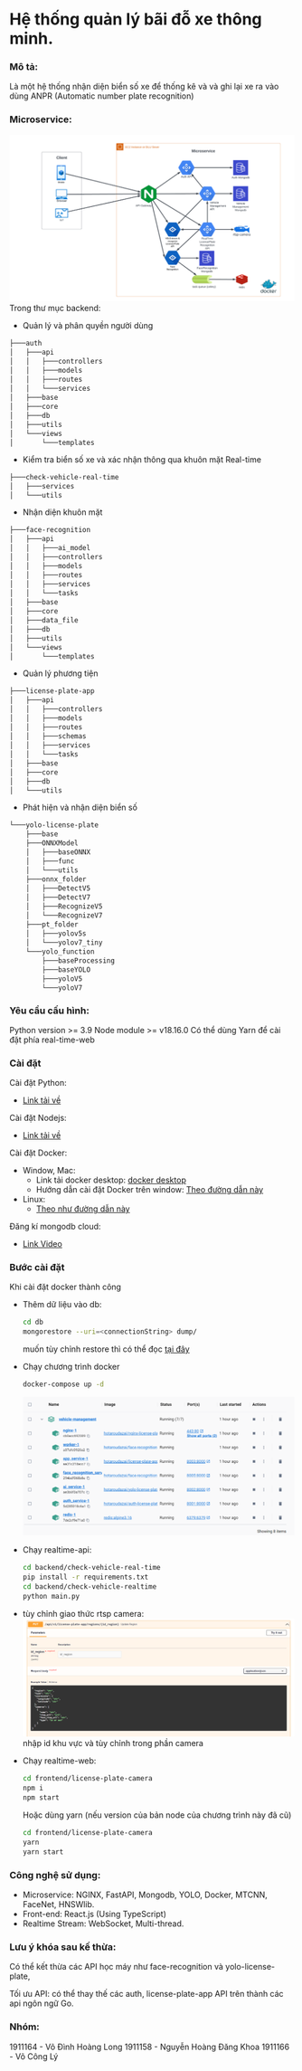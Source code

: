 # Hệ thống quản lý bãi đỗ xe thông minh.
### Mô tả:
<!-- A Vehicle Management System that analyze and record the vehicles using ANPR (Automatic number plate recognition) -->
Là một hệ thống nhận diện biển số xe để thống kê và và ghi lại xe ra vào dùng ANPR (Automatic number plate recognition)
### Microservice:
![img](demo/Microservice.png)
Trong thư mục backend:
- Quản lý và phân quyền người dùng 
```
├───auth
│   ├───api
│   │   ├───controllers
│   │   ├───models
│   │   ├───routes
│   │   └───services
│   ├───base
│   ├───core
│   ├───db
│   ├───utils
│   └───views
│       └───templates
```

- Kiểm tra biển số xe và xác nhận thông qua khuôn mặt Real-time 
```
├───check-vehicle-real-time
│   ├───services
│   └───utils
```
- Nhận diện khuôn mặt
```
├───face-recognition
│   ├───api
│   │   ├───ai_model
│   │   ├───controllers
│   │   ├───models
│   │   ├───routes
│   │   ├───services
│   │   └───tasks
│   ├───base
│   ├───core
│   ├───data_file
│   ├───db
│   ├───utils
│   └───views
│       └───templates
```
- Quản lý phương tiện
```
├───license-plate-app
│   ├───api
│   │   ├───controllers
│   │   ├───models
│   │   ├───routes
│   │   ├───schemas
│   │   ├───services
│   │   └───tasks
│   ├───base
│   ├───core
│   ├───db
│   └───utils
```
- Phát hiện và nhận diện biển số
```
└───yolo-license-plate
    ├───base
    ├───ONNXModel
    │   ├───baseONNX
    │   ├───func
    │   └───utils
    ├───onnx_folder
    │   ├───DetectV5
    │   ├───DetectV7
    │   ├───RecognizeV5
    │   └───RecognizeV7
    ├───pt_folder
    │   ├───yolov5s
    │   └───yolov7_tiny
    └───yolo_function
        ├───baseProcessing
        ├───baseYOLO
        ├───yoloV5
        └───yoloV7
```

### Yêu cầu cấu hình:
Python version >= 3.9
Node module >= v18.16.0
Có thể dùng Yarn để cài đặt phía real-time-web

### Cài đặt
Cài đặt Python:
- [Link tải về]()

Cài đặt Nodejs:
- [Link tải về]()

Cài đặt Docker: 
- Window, Mac: 
    - Link tải docker desktop: [docker desktop](https://www.docker.com/products/docker-desktop/)
    - Hướng dẫn cài đặt Docker trên window:
    [Theo đường dẫn này]()
- Linux: 
    - [Theo như đường dẫn này](https://docs.docker.com/engine/install/ubuntu/)

Đăng kí mongodb cloud: 
- [Link Video](https://www.youtube.com/watch?v=0Pt7Kfh78Jg)

### Bước cài đặt

Khi cài đặt docker thành công

- Thêm dữ liệu vào db:
    ``` bash
    cd db
    mongorestore --uri=<connectionString> dump/
    ```
    muốn tùy chỉnh restore thì có thể đọc [tại đây](https://www.mongodb.com/docs/database-tools/mongorestore/#mongodb-binary-bin.mongorestore)

- Chạy chương trình docker
    ``` bash
    docker-compose up -d
    ```

    ![img](demo/InstanceIsRunning.png)

- Chạy realtime-api:

    ``` bash
    cd backend/check-vehicle-real-time
    pip install -r requirements.txt 
    cd backend/check-vehicle-realtime
    python main.py
    ```

- tùy chỉnh giao thức rtsp camera:
    ![img](demo/ChangeCamera.png)
    nhập id khu vực và tùy chỉnh trong phần camera

- Chạy realtime-web:

    ``` bash
    cd frontend/license-plate-camera
    npm i
    npm start
    ```
  Hoặc dùng yarn (nếu version của bản node của chương trình này đã cũ)
    ``` bash
    cd frontend/license-plate-camera
    yarn
    yarn start
    ```



### Công nghệ sử dụng:
 - Microservice: NGINX, FastAPI, Mongodb, YOLO, Docker, MTCNN, FaceNet, HNSWlib.
 - Front-end: React.js (Using TypeScript)
 - Realtime Stream: WebSocket, Multi-thread.

### Lưu ý khóa sau kế thừa:
Có thể kết thừa các API học máy như face-recognition và yolo-license-plate,

Tối ưu API: có thể thay thế các auth, license-plate-app API trên thành các api ngôn ngữ Go.


### Nhóm:
1911164 - Võ Đình Hoàng Long
1911158 - Nguyễn Hoàng Đăng Khoa
1911166 - Võ Công Lý

